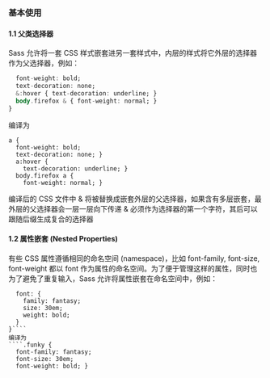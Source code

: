 ### 基本使用
#### 1.1 父类选择器
Sass 允许将一套 CSS 样式嵌套进另一套样式中，内层的样式将它外层的选择器作为父选择器，例如：
```` a {
  font-weight: bold;
  text-decoration: none;
  &:hover { text-decoration: underline; }
  body.firefox & { font-weight: normal; }
}
````
编译为
````
a {
  font-weight: bold;
  text-decoration: none; }
  a:hover {
    text-decoration: underline; }
  body.firefox a {
    font-weight: normal; }
````

编译后的 CSS 文件中 & 将被替换成嵌套外层的父选择器，如果含有多层嵌套，最外层的父选择器会一层一层向下传递
& 必须作为选择器的第一个字符，其后可以跟随后缀生成复合的选择器

#### 1.2 属性嵌套 (Nested Properties)
有些 CSS 属性遵循相同的命名空间 (namespace)，比如 font-family, font-size, font-weight 都以 font 作为属性的命名空间。为了便于管理这样的属性，同时也为了避免了重复输入，Sass 允许将属性嵌套在命名空间中，例如：
````.funky {
  font: {
    family: fantasy;
    size: 30em;
    weight: bold;
  }
}````
编译为
````.funky {
  font-family: fantasy;
  font-size: 30em;
  font-weight: bold; }
````
